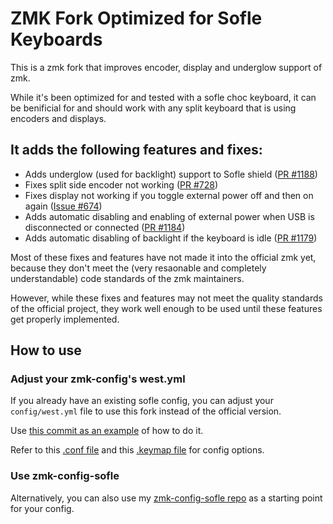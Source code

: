 # ZMK Fork Optimized for Sofle Keyboards

This is a zmk fork that improves encoder, display and underglow support of zmk.

While it's been optimized for and tested with a sofle choc keyboard, it can be benificial for and should work with any split keyboard that is using encoders and displays.

## It adds the following features and fixes:

* Adds underglow (used for backlight) support to Sofle shield ([PR #1188](https://github.com/zmkfirmware/zmk/pull/1188))
* Fixes split side encoder not working ([PR #728](https://github.com/zmkfirmware/zmk/pull/728))
* Fixes display not working if you toggle external power off and then on again ([Issue #674](https://github.com/zmkfirmware/zmk/issues/674))
* Adds automatic disabling and enabling of external power when USB is disconnected or connected ([PR #1184](https://github.com/zmkfirmware/zmk/pull/1184))
* Adds automatic disabling of backlight if the keyboard is idle ([PR #1179](https://github.com/zmkfirmware/zmk/pull/1179))

Most of these fixes and features have not made it into the official zmk yet, because they don't meet the (very resaonable and completely understandable) code standards of the zmk maintainers.

However, while these fixes and features may not meet the quality standards of the official project, they work well enough to be used until these features get properly implemented.

## How to use

### Adjust your zmk-config's west.yml

If you already have an existing sofle config, you can adjust your `config/west.yml` file to use this fork instead of the official version.

Use [this commit as an example](https://github.com/infused-kim/zmk-config-sofle/commit/6b770ebdb6ad505f102f6b157c5f354ae9c884d0) of how to do it.

Refer to this [.conf file](https://github.com/infused-kim/zmk-config-sofle/blob/main/config/sofle.conf) and this [.keymap file](https://github.com/infused-kim/zmk-config-sofle/blob/main/config/sofle.keymap) for config options.

### Use zmk-config-sofle

Alternatively, you can also use my [zmk-config-sofle repo](https://github.com/infused-kim/zmk-config-sofle) as a starting point for your config.

